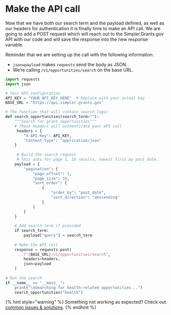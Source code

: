 # Make the API call

Now that we have both our search term and the payload defined, as well as our headers for authentication it is finally time to make an API call. We are going to add a POST request which will reach out to the Simpler.Grants.gov API with our code and will save the response into the new response variable.&#x20;

Reminder that we are setting up the call with the following information:

* `json=payload` makes `requests` send the body as JSON.
* We’re calling `/v1/opportunities/search` on the base URL.

```python
import requests
import json

# Your API configuration
API_KEY = "YOUR_API_KEY_HERE"  # Replace with your actual key
BASE_URL = "https://api.simpler.grants.gov"

# The function that will contain search logic
def search_opportunities(search_term=""):
    """Search for grant opportunities"""
    # These headers will authenticate your API call
     headers = {
        "X-API-Key": API_KEY,
        "Content-Type": "application/json"
    }
    
     # Build the search request
     # This asks for page 1, 10 results, newest first by post_date.
    payload = {
        "pagination": {
            "page_offset": 1,
            "page_size": 10,
            "sort_order": [
                {
                    "order_by": "post_date",
                    "sort_direction": "descending"
                }
            ]
        }
    }
    
    # Add search term if provided
    if search_term:
        payload["query"] = search_term
        
    # Make the API call
    response = requests.post(
        f"{BASE_URL}/v1/opportunities/search",
        headers=headers,
        json=payload
    )
    
# Run the search
if __name__ == "__main__":
    print("\nSearching for health-related opportunities...")
    search_opportunities("health")
```

{% hint style="warning" %}
Something not working as expected? Check out [common issues & solutions](../common-issues-and-solutions.md).&#x20;
{% endhint %}
